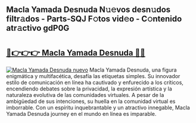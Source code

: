 ## Macla Yamada Desnuda N𝚞𝚎vos desn𝚞dos filtr𝚊dos - Parts-SQJ F𝚘tos vid𝚎o - C𝚘ntenido atr𝚊ctivo gdP0G

# <h2><a href="http://mb8nqsj.tromn.icu/?c=Macla+Yamada+Desnuda">🔗👉👉👉 Macla Yamada Desnuda 🔗🔗</a></h2>

[![Macla Yamada Desnuda nuevo](https://i.imgur.com/pEAQMta.gif)](http://mb8nqsj.tromn.icu/?c=Macla+Yamada+Desnuda)
Macla Yamada Desnuda, una figura enigmática y multifacética, desafía las etiquetas simples. Su innovador estilo de comunicación en línea ha cautivado y enfurecido a los críticos, encendiendo debates sobre la privacidad, la expresión artística y la naturaleza evolutiva de las comunidades virtuales. A pesar de la ambigüedad de sus intenciones, su huella en la comunidad virtual es imborrable. Con un espíritu inquebrantable y un atractivo innegable, Macla Yamada Desnuda journey en el mundo en línea es imparable.
